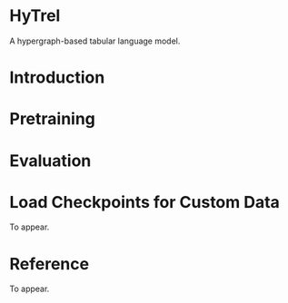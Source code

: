# HyTrel
A hypergraph-based tabular language model.

# Introduction



# Pretraining

# Evaluation

# Load Checkpoints for Custom Data
To appear.

# Reference
To appear.
